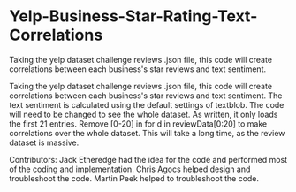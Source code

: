 # Yelp-Business-Star-Rating-Text-Correlations
Taking the yelp dataset challenge reviews .json file, this code will create correlations between each business's star reviews and text sentiment.

Taking the yelp dataset challenge reviews .json file, this code will create correlations between each business's star reviews and text sentiment. 
The text sentiment is calculated using the default settings of textblob. 
The code will need to be changed to see the whole dataset.
As written, it only loads the first 21 entries. 
Remove [0-20] in for d in reviewData[0:20] to make correlations over the whole dataset. 
This will take a long time, as the review dataset is massive.

Contributors:
Jack Etheredge had the idea for the code and performed most of the coding and implementation. 
Chris Agocs helped design and troubleshoot the code.
Martin Peek helped to troubleshoot the code. 
